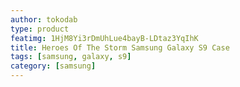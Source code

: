 ```yaml
---
author: tokodab
type: product
featimg: 1HjM8Yi3rDmUhLue4bayB-LDtaz3YqIhK
title: Heroes Of The Storm Samsung Galaxy S9 Case
tags: [samsung, galaxy, s9]
category: [samsung]
---
```

